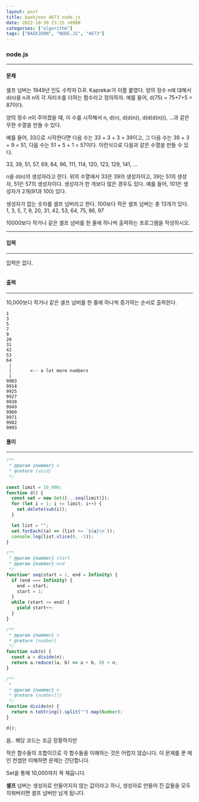 ```yaml
---
layout: post
title: baekjoon 4673 node.js
date: 2022-10-30 23:25 +0900
categories: ["algorithm"]
tags: ["BAEKJOON", "NODE.JS", "4673"]
---
```


###  node.js 

--- 

#### 문제 
셀프 넘버는 1949년 인도 수학자 D.R. Kaprekar가 이름 붙였다. 양의 정수 n에 대해서 d(n)을 n과 n의 각 자리수를 더하는 함수라고 정의하자. 예를 들어, d(75) = 75+7+5 = 87이다.

양의 정수 n이 주어졌을 때, 이 수를 시작해서 n, d(n), d(d(n)), d(d(d(n))), ...과 같은 무한 수열을 만들 수 있다. 

예를 들어, 33으로 시작한다면 다음 수는 33 + 3 + 3 = 39이고, 그 다음 수는 39 + 3 + 9 = 51, 다음 수는 51 + 5 + 1 = 57이다. 이런식으로 다음과 같은 수열을 만들 수 있다.

33, 39, 51, 57, 69, 84, 96, 111, 114, 120, 123, 129, 141, ...

n을 d(n)의 생성자라고 한다. 위의 수열에서 33은 39의 생성자이고, 39는 51의 생성자, 51은 57의 생성자이다. 생성자가 한 개보다 많은 경우도 있다. 예를 들어, 101은 생성자가 2개(91과 100) 있다. 

생성자가 없는 숫자를 셀프 넘버라고 한다. 100보다 작은 셀프 넘버는 총 13개가 있다. 1, 3, 5, 7, 9, 20, 31, 42, 53, 64, 75, 86, 97

10000보다 작거나 같은 셀프 넘버를 한 줄에 하나씩 출력하는 프로그램을 작성하시오.

--- 

#### 입력
--- 
입력은 없다.

```
```
#### 출력
--- 
10,000보다 작거나 같은 셀프 넘버를 한 줄에 하나씩 증가하는 순서로 출력한다.

```
1
3
5
7
9
20
31
42
53
64
 |
 |       <-- a lot more numbers
 |
9903
9914
9925
9927
9938
9949
9960
9971
9982
9993
```
#### 풀이
--- 

```js
/**
 * @param {number} n
 * @return {void}
 */

const limit = 10_000;
function d() {
  const set = new Set([...seq(limit)]);
  for (let i = 1; i <= limit; i++) {
    set.delete(sub(i));
  }

  let list = "";
  set.forEach((a) => (list += `${a}\n`));
  console.log(list.slice(0, -1));
}

/**
 * @param {number} start
 * @param {number} end 
 */
function* seq(start = 1, end = Infinity) {
  if (end === Infinity) {
    end = start;
    start = 1;
  }
  while (start <= end) {
    yield start++;
  }
}

/**
 * @param {number} n
 * @return {number}
 */
function sub(n) {
  const a = divide(n);
  return a.reduce((a, b) => a + b, 0) + n;
}

/**
 *
 * @param {number} n
 * @return {number[]}
 */
function divide(n) {
  return n.toString().split("").map(Number);
}

d();
```

음.. 해당 코드는 조금 장황하지만 

작은 함수들의 조합이므로 각 함수들을 이해하는 것은 어렵지 않습니다.
이 문제를 푼 메인 컨셉만 이해하면 문제는 간단합니다.

Set을 통해 10,000까지 꽉 채웁니다.

**셀프** 넘버는 생성자로 만들어지지 않는 값이라고 하니, 생성자로 만들어 진 값들을 모두 지워버리면 셀프 넘버만 남게 됩니다.